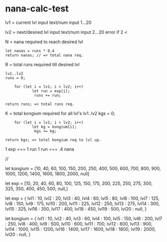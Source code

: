 # nana-calc-test

lv1 = current lvl input
    text/num input 1...20

lv2 = next/desired lvl input
    text/num input 2...20
        error if 2 <

N =  nana required to reach desired lvl

    let nanas = runs * 0.4
    return nanas; // => total nana req.



R = total runs required till desired lvl

    lv1..lv2
    runs = 0;

        for (let i = lv1; i < lv2; i++)
                let run = exp[i];
                 runs += run;

    return runs; => total runs req.


K = total kongium required for all lvl's
    lv1..lv2
    kgs = 0;

        for (let i = lv1; i < lv2; i++)
                let kg = kongium[i];
                 kgs += kg;

    return kgs; => total kongium req to lvl up.



1 exp === 1 run
1 run === .4 nana

//

let kongium = [10, 40, 60, 100, 150, 200, 250, 400, 500, 600, 700, 800, 900, 1000, 1200, 1400, 1600, 1800, 2000, null]

let exp = [10, 20, 40, 60, 80, 100, 125, 150, 175, 200, 225, 250, 275, 300, 325, 350, 400, 450, 500, null,]


let exp = {
    lvl1 : 10,
    lvl2 : 20,
    lvl3 : 40,
    lvl4 : 60,
    lvl5 : 80,
    lvl6 : 100,
    lvl7 : 125,
    lvl8 : 150,
    lvl9 : 175,
    lvl10 : 200,
    lvl11 : 225,
    lvl12 : 250,
    lvl13 : 275,
    lvl14 : 300,
    lvl15 : 325,
    lvl16 : 350,
    lvl17 : 400,
    lvl18 : 450,
    lvl19 : 500,
    lvl20 : null,
    }

let kongium = {
    lvl1 : 10,
    lvl2 : 40,
    lvl3 : 60,
    lvl4 : 100,
    lvl5 : 150,
    lvl6 : 200,
    lvl7 : 250,
    lvl8 : 400,
    lvl9 : 500,
    lvl10 : 600,
    lvl11 : 700,
    lvl12 : 800,
    lvl13 : 900,
    lvl14 : 1000,
    lvl15 : 1200,
    lvl16 : 1400,
    lvl17 : 1600,
    lvl18 : 1800,
    lvl19 : 2000,
    lvl20 : null,
    }


